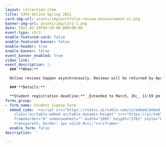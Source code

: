 ```yaml
---
layout: collection-item
title: S3R3 Online Spring 2021
card-img-url: assets/img/portfolio-review-announcement-v1.png
banner-img-url: assets/img/s3r3-1.png
date: 2021-02-28T04:59:00.000+00:00
event-type: s3r3
enable-featured-card: false
enable-featured-banner: false
enable-header: true
enable-banner: false
event_banner_enabled: true
video_link: ''
event_description: |-
  ### **When:**

  Online reviews happen asynchronously. Reviews will be returned by April 20th, 2021.

  ### **Details:**

  **Student registration deadline:** _Extended to March, 26;_ 11:59 pm EST.
forms_group:
- form_name: Student Signup Form
  embed_code: '<script src="https://static.airtable.com/js/embed/embed_snippet_v1.js"></script><iframe
    class="airtable-embed airtable-dynamic-height" src="https://airtable.com/embed/shrkTKbQ31lnU0Lix?backgroundColor=pink"
    frameborder="0" onmousewheel="" width="100%" height="2763" style="background:
    transparent; border: 1px solid #ccc;"></iframe>'
  enable_form: false
description: ''

---
```

